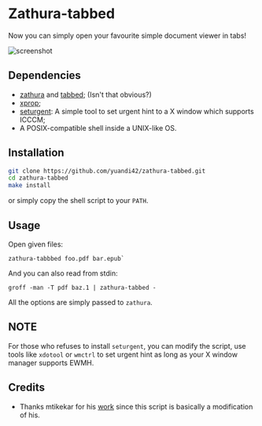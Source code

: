 # Zathura-tabbed

Now you can simply open your favourite simple document viewer in tabs!

![screenshot](./screenshot.png)

## Dependencies

* [zathura](https://pwmt.org/projects/zathura/) and
  [tabbed](https://tools.suckless.org/tabbed/); (Isn't that obvious?)
* [xprop](https://manned.org/xprop);
* [seturgent](https://codemadness.org/git/seturgent/file/README.html): A simple
  tool to set urgent hint to a X window which supports ICCCM;
* A POSIX-compatible shell inside a UNIX-like OS.


## Installation

```sh
git clone https://github.com/yuandi42/zathura-tabbed.git
cd zathura-tabbed
make install
```

or simply copy the shell script to your `PATH`.

## Usage

Open given files:

```
zathura-tabbbed foo.pdf bar.epub`
```

And you can also read from stdin:

```
groff -man -T pdf baz.1 | zathura-tabbed -
```

All the options are simply passed to `zathura`.

## NOTE

For those who refuses to install `seturgent`, you can modify the script, use
tools like `xdotool` or `wmctrl` to set urgent hint as long as your X window
manager supports EWMH.

## Credits

* Thanks mtikekar for his [work](https://github.com/mtikekar/zathura-tabbed)
  since this script is basically a modification of his.
